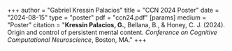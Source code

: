 +++
author = "Gabriel Kressin Palacios"
title = "CCN 2024 Poster"
date = "2024-08-15"
type = "poster"
pdf = "ccn24.pdf"
[params]
    medium = "Poster"
    citation = "**Kressin Palacios, G.**, Bellana, B., & Honey, C. J. (2024). Origin and control of persistent mental content. *Conference on Cognitive Computational Neuroscience*, Boston, MA."
+++
